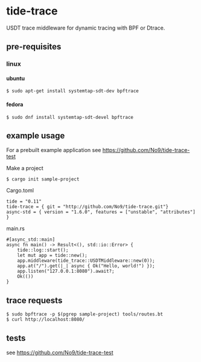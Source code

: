 # tide-trace

USDT trace middleware for dynamic tracing with BPF or Dtrace.

## pre-requisites

### linux

#### ubuntu

```
$ sudo apt-get install systemtap-sdt-dev bpftrace
``` 

#### fedora

```
$ sudo dnf install systemtap-sdt-devel bpftrace
```

## example usage

For a prebuilt example application see https://github.com/No9/tide-trace-test 


Make a project 
```
$ cargo init sample-project
```

Cargo.toml
```
tide = "0.11"
tide-trace = { git = "http://github.com/No9/tide-trace.git"}
async-std = { version = "1.6.0", features = ["unstable", "attributes"] }
```

main.rs
```
#[async_std::main]
async fn main() -> Result<(), std::io::Error> {
    tide::log::start();
    let mut app = tide::new();
    app.middleware(tide_trace::USDTMiddleware::new(0));
    app.at("/").get(|_| async { Ok("Hello, world!") });
    app.listen("127.0.0.1:8080").await?;
    Ok(())
}
```

## trace requests

```
$ sudo bpftrace -p $(pgrep sample-project) tools/routes.bt 
$ curl http://localhost:8080/
```

## tests 

see https://github.com/No9/tide-trace-test